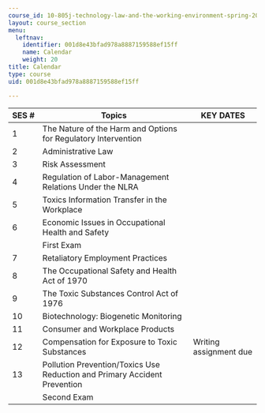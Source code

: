 ```yaml
---
course_id: 10-805j-technology-law-and-the-working-environment-spring-2006
layout: course_section
menu:
  leftnav:
    identifier: 001d8e43bfad978a8887159588ef15ff
    name: Calendar
    weight: 20
title: Calendar
type: course
uid: 001d8e43bfad978a8887159588ef15ff

---
```


| SES # | Topics | KEY DATES |
| --- | --- | --- |
| 1 | The Nature of the Harm and Options for Regulatory Intervention | &nbsp; |
| 2 | Administrative Law | &nbsp; |
| 3 | Risk Assessment | &nbsp; |
| 4 | Regulation of Labor-Management Relations Under the NLRA | &nbsp; |
| 5 | Toxics Information Transfer in the Workplace | &nbsp; |
| 6 | Economic Issues in Occupational Health and Safety | &nbsp; |
| &nbsp; | First Exam | &nbsp; |
| 7 | Retaliatory Employment Practices | &nbsp; |
| 8 | The Occupational Safety and Health Act of 1970 | &nbsp; |
| 9 | The Toxic Substances Control Act of 1976 | &nbsp; |
| 10 | Biotechnology: Biogenetic Monitoring | &nbsp; |
| 11 | Consumer and Workplace Products | &nbsp; |
| 12 | Compensation for Exposure to Toxic Substances | Writing assignment due |
| 13 | Pollution Prevention/Toxics Use Reduction and Primary Accident Prevention | &nbsp; |
| &nbsp; | Second Exam |